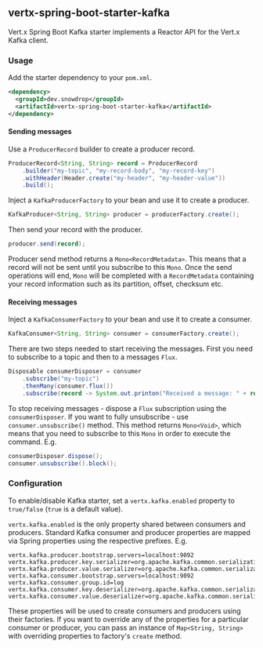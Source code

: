 ## vertx-spring-boot-starter-kafka

Vert.x Spring Boot Kafka starter implements a Reactor API for the Vert.x Kafka client.

### Usage

Add the starter dependency to your `pom.xml`.
```xml
<dependency>
  <groupId>dev.snowdrop</groupId>
  <artifactId>vertx-spring-boot-starter-kafka</artifactId>
</dependency>
```

#### Sending messages

Use a `ProducerRecord` builder to create a producer record.
```java
ProducerRecord<String, String> record = ProducerRecord
    .builder("my-topic", "my-record-body", "my-record-key")
    .withHeader(Header.create("my-header", "my-header-value"))
    .build();
```

Inject a `KafkaProducerFactory` to your bean and use it to create a producer.
```java
KafkaProducer<String, String> producer = producerFactory.create();
```

Then send your record with the producer.
```java
producer.send(record);
```

Producer send method returns a `Mono<RecordMetadata>`. This means that a record will not be sent until you subscribe to this
`Mono`. Once the send operations will end, `Mono` will be completed with a `RecordMetadata` containing your record information 
such as its partition, offset, checksum etc. 

#### Receiving messages

Inject a `KafkaConsumerFactory` to your bean and use it to create a consumer.
```java
KafkaConsumer<String, String> consumer = consumerFactory.create();
```

There are two steps needed to start receiving the messages. First you need to subscribe to a topic and then to a messages
`Flux`.
```java
Disposable consumerDisposer = consumer
    .subscribe("my-topic")
    .thenMany(consumer.flux())
    .subscribe(record -> System.out.printon("Received a message: " + record.value()));
```

To stop receiving messages - dispose a `Flux` subscription using the `consumerDisposer`.
If you want to fully unsubscribe - use `consumer.unsubscribe()` method. This method returns `Mono<Void>`, which means that you
need to subscribe to this `Mono` in order to execute the command. E.g.
```java
consumerDisposer.dispose();
consumer.unsubscribe().block();
```

### Configuration

To enable/disable Kafka starter, set a `vertx.kafka.enabled` property to `true/false` (`true` is a default value).

`vertx.kafka.enabled` is the only property shared between consumers and producers. Standard Kafka consumer and producer
properties are mapped via Spring properties using the respective prefixes. E.g.
```properties
vertx.kafka.producer.bootstrap.servers=localhost:9092
vertx.kafka.producer.key.serializer=org.apache.kafka.common.serialization.StringSerializer
vertx.kafka.producer.value.serializer=org.apache.kafka.common.serialization.StringSerializer
vertx.kafka.consumer.bootstrap.servers=localhost:9092
vertx.kafka.consumer.group.id=log
vertx.kafka.consumer.key.deserializer=org.apache.kafka.common.serialization.StringDeserializer
vertx.kafka.consumer.value.deserializer=org.apache.kafka.common.serialization.StringDeserializer
```

These properties will be used to create consumers and producers using their factories. If you want to override any of
the properties for a particular consumer or producer, you can pass an instance of `Map<String, String>` with overriding
properties to factory's `create` method.
